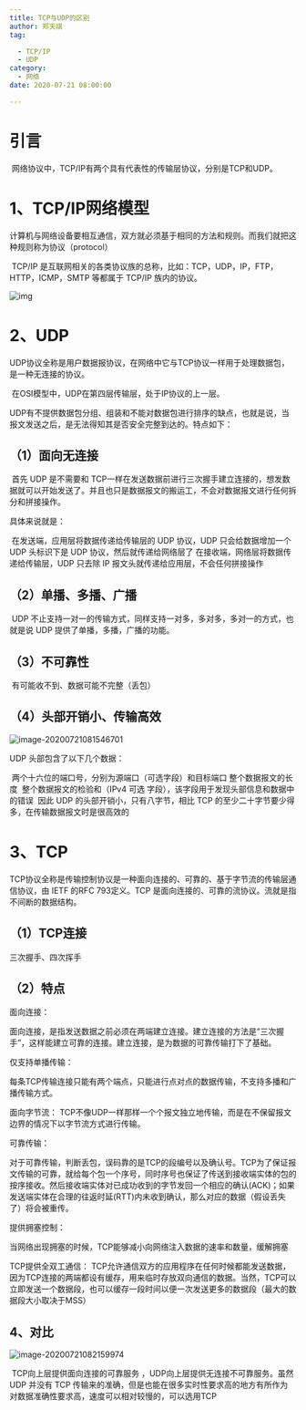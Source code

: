 ```yaml
---
title: TCP与UDP的区别
author: 郑天祺
tag:

  - TCP/IP
  - UDP
category:
  - 网络
date: 2020-07-21 08:00:00

---
```


# 引言

​		网络协议中，TCP/IP有两个具有代表性的传输层协议，分别是TCP和UDP。

# 1、TCP/IP网络模型

​		计算机与网络设备要相互通信，双方就必须基于相同的方法和规则。而我们就把这种规则称为协议（protocol）

​		TCP/IP 是互联网相关的各类协议族的总称，比如：TCP，UDP，IP，FTP，HTTP，ICMP，SMTP 等都属于 TCP/IP 族内的协议。

![img](/assets/images/TCPIP模型.png)

# 2、UDP

​		UDP协议全称是用户数据报协议，在网络中它与TCP协议一样用于处理数据包，是一种无连接的协议。

​		在OSI模型中，UDP在第四层传输层，处于IP协议的上一层。

​		UDP有不提供数据包分组、组装和不能对数据包进行排序的缺点，也就是说，当报文发送之后，是无法得知其是否安全完整到达的。特点如下：

## （1）面向无连接	

​		首先 UDP 是不需要和 TCP一样在发送数据前进行三次握手建立连接的，想发数据就可以开始发送了。并且也只是数据报文的搬运工，不会对数据报文进行任何拆分和拼接操作。

具体来说就是：

​		在发送端，应用层将数据传递给传输层的 UDP 协议，UDP 只会给数据增加一个 UDP 头标识下是 UDP 协议，然后就传递给网络层了
​		在接收端，网络层将数据传递给传输层，UDP 只去除 IP 报文头就传递给应用层，不会任何拼接操作

## （2）单播、多播、广播

​		UDP 不止支持一对一的传输方式，同样支持一对多，多对多，多对一的方式，也就是说 UDP 提供了单播，多播，广播的功能。

## （3）不可靠性

​		有可能收不到、数据可能不完整（丢包）

## （4）头部开销小、传输高效

![image-20200721081546701](/assets/images/UDPHeader.png)

UDP 头部包含了以下几个数据：

​		两个十六位的端口号，分别为源端口（可选字段）和目标端口
​		整个数据报文的长度
​		整个数据报文的检验和（IPv4 可选 字段），该字段用于发现头部信息和数据中的错误
​		因此 UDP 的头部开销小，只有八字节，相比 TCP 的至少二十字节要少得多，在传输数据报文时是很高效的

# 3、TCP

​		TCP协议全称是传输控制协议是一种面向连接的、可靠的、基于字节流的传输层通信协议，由 IETF 的RFC 793定义。TCP 是面向连接的、可靠的流协议。流就是指不间断的数据结构。

## （1）TCP连接

三次握手、四次挥手

## （2）特点

面向连接：

​		面向连接，是指发送数据之前必须在两端建立连接。建立连接的方法是“三次握手”，这样能建立可靠的连接。建立连接，是为数据的可靠传输打下了基础。

仅支持单播传输：

​		每条TCP传输连接只能有两个端点，只能进行点对点的数据传输，不支持多播和广播传输方式。

面向字节流：
		TCP不像UDP一样那样一个个报文独立地传输，而是在不保留报文边界的情况下以字节流方式进行传输。

可靠传输：

​		对于可靠传输，判断丢包，误码靠的是TCP的段编号以及确认号。TCP为了保证报文传输的可靠，就给每个包一个序号，同时序号也保证了传送到接收端实体的包的按序接收。然后接收端实体对已成功收到的字节发回一个相应的确认(ACK)；如果发送端实体在合理的往返时延(RTT)内未收到确认，那么对应的数据（假设丢失了）将会被重传。

提供拥塞控制：

​		当网络出现拥塞的时候，TCP能够减小向网络注入数据的速率和数量，缓解拥塞

TCP提供全双工通信：
		TCP允许通信双方的应用程序在任何时候都能发送数据，因为TCP连接的两端都设有缓存，用来临时存放双向通信的数据。当然，TCP可以立即发送一个数据段，也可以缓存一段时间以便一次发送更多的数据段（最大的数据段大小取决于MSS）

## 4、对比

![image-20200721082159974](/assets/images/UDPTCPcompare.png)

​		TCP向上层提供面向连接的可靠服务 ，UDP向上层提供无连接不可靠服务。虽然 UDP 并没有 TCP 传输来的准确，但是也能在很多实时性要求高的地方有所作为
​		对数据准确性要求高，速度可以相对较慢的，可以选用TCP